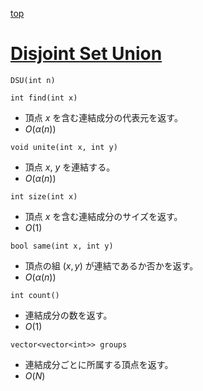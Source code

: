 [top](../README.md)

# [Disjoint Set Union](./dsu.hpp)

`DSU(int n)`

`int find(int x)`
- 頂点 $x$ を含む連結成分の代表元を返す。
- $O(\alpha(n))$

`void unite(int x, int y)`
- 頂点 $x$, $y$ を連結する。
- $O(\alpha(n))$

`int size(int x)`
- 頂点 $x$ を含む連結成分のサイズを返す。
- $O(1)$

`bool same(int x, int y)`
- 頂点の組 $(x, y)$ が連結であるか否かを返す。
- $O(\alpha(n))$

`int count()`
- 連結成分の数を返す。
- $O(1)$

`vector<vector<int>> groups`
- 連結成分ごとに所属する頂点を返す。
- $O(N)$

